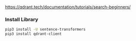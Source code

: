 https://qdrant.tech/documentation/tutorials/search-beginners/

### Install Library
```sh
pip3 install -U sentence-transformers
pip3 install qdrant-client
```
